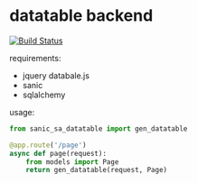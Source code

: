 datatable backend
===
[![Build Status](https://travis-ci.org/htwenning/datatable.svg?branch=master)](https://travis-ci.org/htwenning/datatable)

requirements:

- jquery databale.js
- sanic 
- sqlalchemy


usage:

```python
from sanic_sa_datatable import gen_datatable

@app.route('/page')
async def page(request):
    from models import Page
    return gen_datatable(request, Page)

```
